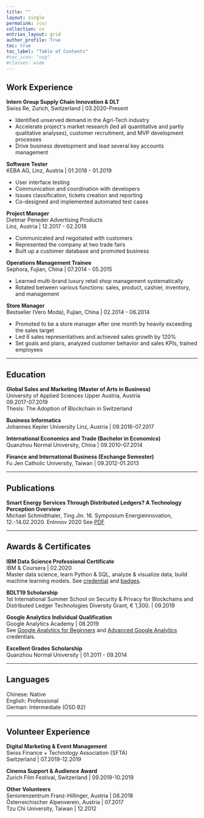 ```yaml
---
title: ""
layout: single
permalink: /cv/
collection: cv
entries_layout: grid
author_profile: True
toc: true
toc_label: "Table of Contents"
#toc_icon: "cog"
#classes: wide
---
```


## Work Experience
<b>Intern Group Supply Chain Innovation & DLT</b>   
Swiss Re, Zurich, Switzerland | 03.2020-Present   
* Identified unserved demand in the Agri-Tech industry   
* Accelerate project's market research (led all quantitative and partly qualitative analyses), customer recruitment, and MVP development processes   
* Drive business development and lead several key accounts management   

<b>Software Tester</b>  
KEBA AG, Linz, Austria | 01.2018 - 01.2019  
* User interface testing  
* Communication and coordination with developers  
* Issues classification, tickets creation and reporting  
* Co-designed and implemented automated test cases

<b>Project Manager</b>  
Dietmar Peneder Advertising Products  
Linz, Austria | 12.2017 - 02.2018  
* Communicated and negotiated with customers  
* Represented the company at two trade fairs  
* Built up a customer database and promoted business  

<b>Operations Management Trainee</b>  
Sephora, Fujian, China | 07.2014 - 05.2015  
* Learned multi-brand luxury retail shop management systematically
* Rotated between various functions: sales, product, cashier, inventory, and management

<b>Store Manager</b>  
Bestseller (Vero Moda), Fujian, China | 02.2014 - 06.2014  
* Promoted to be a store manager after one month by heavily exceeding the sales target   
* Led 6 sales representatives and achieved sales growth by 120%   
* Set goals and plans, analyzed customer behavior and sales KPIs, trained employees   

---
## Education  
<b>Global Sales and Marketing (Master of Arts in Business)</b>  
University of Applied Sciences Upper Austria, Austria  
09.2017-07.2019  
Thesis: The Adoption of Blockchain in Switzerland  

<b>Business Informatics</b>  
Johannes Kepler University Linz, Austria | 09.2016-07.2017  

<b>International Economics and Trade (Bachelor in Economics)</b>    
Quanzhou Normal University, China | 09.2010-07.2014  

<b>Finance and International Business (Exchange Semester)</b>    
Fu Jen Catholic University, Taiwan | 09.2012-01.2013  

---
## Publications
<b>Smart Energy Services Through Distributed Ledgers? A Technology Perception Overview</b>  
Michael Schmidthaler, Ting Jin. 16. Symposium Energieinnovation, 12.-14.02.2020. EnInnov 2020
See <a href="https://www.researchgate.net/profile/Michael_Schmidthaler/publication/339254209_SMART_ENERGY_SERVICES_THROUGH_DISTRIBUTED_LEDGERS_A_TECHNOLOGY_PERCEPTION_OVERVIEW/links/5e467b02299bf1cdb928d67e/SMART-ENERGY-SERVICES-THROUGH-DISTRIBUTED-LEDGERS-A-TECHNOLOGY-PERCEPTION-OVERVIEW.pdf">PDF</a>

---
## Awards & Certificates

<b>IBM Data Science Professional Certificate</b>  
IBM & Coursera | 02.2020  
Master data science, learn Python & SQL, analyze & visualize data, build machine learning models. See <a href="https://www.coursera.org/account/accomplishments/specialization/certificate/XR89AKC88MLD">credential</a> and <a href="https://www.youracclaim.com/badges/32ed5b55-3d5e-4fb6-ab36-b29ac780ef05/linked_in_profile">badges</a>.

<b>BDLT19 Scholarship</b>  
1st International Summer School on Security & Privacy for Blockchains and Distributed Ledger Technologies Diversity Grant, € 1,300. | 09.2019

<b>Google Analytics Individual Qualification</b>  
Google Analytics Academy | 08.2019  
See <a href="https://analytics.google.com/analytics/academy/certificate/ySiypCnLQKOH8zwIIHPXBw">Google Analytics for Beginners</a> and <a href="https://analytics.google.com/analytics/academy/certificate/4Xar9X07TA6lMXxmx7ab4g">Advanced Google Analytics</a> credentials.

<b>Excellent Grades Scholarship</b>  
Quanzhou Normal University | 01.2011 - 09.2014

---
## Languages
Chinese: Native  
English: Professional  
German: Intermediate (ÖSD B2)

---
## Volunteer Experience

<b>Digital Marketing & Event Management</b>   
Swiss Finance + Technology Association (SFTA)  
Switzerland | 07.2019-12.2019

<b>Cinema Support & Audience Award</b>   
Zurich Film Festival, Switzerland | 09.2019-10.2019

<b>Other Volunteers</b>  
Seniorenzentrum Franz-Hillinger, Austria | 08.2018  
Österreichischer Alpenverein, Austria | 07.2017  
Tzu Chi University, Taiwan | 12.2012  
